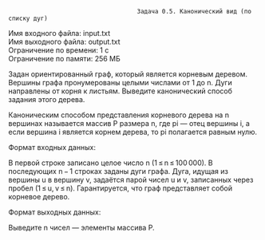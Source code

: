                                         Задача 0.5. Канонический вид (по списку дуг)
Имя входного файла: input.txt                                                                                                   
Имя выходного файла: output.txt                                                                                                 
Ограничение по времени: 1 с                                                                                                     
Ограничение по памяти: 256 МБ                                                                                                   

Задан ориентированный граф, который является корневым деревом. Вершины графа пронумерованы целыми числами от 1 до n. Дуги направлены от корня к листьям. Выведите канонический способ задания этого дерева.

Каноническим способом представления корневого дерева на n вершинах называется массив P размера n, где pi — отец вершины i, а если вершина i является корнем дерева, то pi полагается равным нулю.

Формат входных данных:

В первой строке записано целое число n (1 ≤ n ≤ 100 000). В последующих n − 1 строках заданы дуги графа. Дуга, идущая из вершины u в вершину v, задаётся парой чисел u и v, записанных через пробел (1 ≤ u, v ≤ n). Гарантируется, что граф представляет собой корневое дерево.

Формат выходных данных:

Выведите n чисел — элементы массива P.